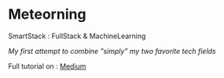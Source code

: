 # Meteorning
SmartStack : FullStack &amp; MachineLearning

_My first attempt to combine "simply" my two favorite tech fields_

Full tutorial on : [Medium](https://medium.com/@nebiljabari/meteorning-b0c27f42f93c#.cosigvaij)
